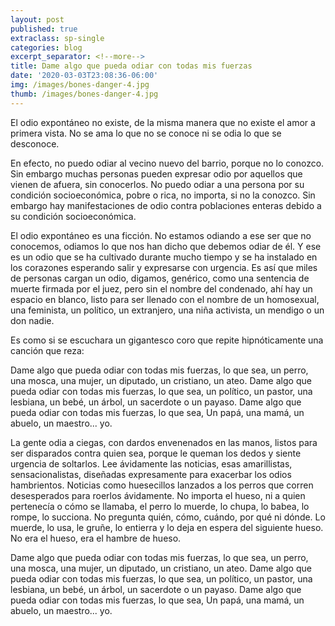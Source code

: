 ```yaml
---
layout: post
published: true
extraclass: sp-single
categories: blog
excerpt_separator: <!--more-->
title: Dame algo que pueda odiar con todas mis fuerzas
date: '2020-03-03T23:08:36-06:00'
img: /images/bones-danger-4.jpg
thumb: /images/bones-danger-4.jpg
---
```

El odio expontáneo no existe, de la misma manera que no existe el amor a primera vista. No se ama lo que no se conoce ni se odia lo que se desconoce. 

<!--more-->

En efecto, no puedo odiar al vecino nuevo del barrio, porque no lo conozco. Sin embargo muchas personas pueden expresar odio por aquellos que vienen de afuera, sin conocerlos. No puedo odiar a una persona por su condición socioeconómica, pobre o rica, no importa, si no la conozco. Sin embargo hay manifestaciones de odio contra poblaciones enteras debido a su condición socioeconómica. 

El odio expontáneo es una ficción. No estamos odiando a ese ser que no conocemos, odiamos lo que nos han dicho que debemos odiar de él. Y ese es un odio que se ha cultivado durante mucho tiempo y se ha instalado en los corazones esperando salir y expresarse con urgencia. Es así que miles de personas cargan un odio, digamos, genérico, como una sentencia de muerte firmada por el juez, pero sin el nombre del condenado, ahí hay un espacio en blanco, listo para ser llenado con el nombre de  un homosexual, una feminista, un político, un extranjero, una niña activista, un mendigo o un don nadie. 

Es como si se escuchara un gigantesco coro que repite hipnóticamente una canción que reza: 

Dame algo que pueda odiar con todas mis fuerzas, lo que sea,                                                                 un perro, una mosca, una mujer, un diputado, un cristiano, un ateo.                                                   Dame algo que pueda odiar con todas mis fuerzas, lo que sea,                                                                 un político, un pastor, una lesbiana, un bebé, un árbol, un sacerdote o un payaso.                            Dame algo que pueda odiar con todas mis fuerzas, lo que sea,                                                                Un papá, una mamá, un abuelo, un maestro... yo. 

La gente odia a ciegas, con dardos envenenados en las manos, listos para ser disparados contra quien sea, porque le queman los dedos y siente urgencia de soltarlos. Lee ávidamente las noticias, esas amarillistas, sensacionalistas, diseñadas expresamente para exacerbar los odios hambrientos. Noticias como huesecillos lanzados a los perros que corren desesperados para roerlos ávidamente. No importa el hueso, ni a quien pertenecía o cómo se llamaba, el perro lo muerde, lo chupa, lo babea, lo rompe, lo succiona. No pregunta quién, cómo, cuándo, por qué ni dónde. Lo muerde, lo usa, le gruñe, lo entierra y lo deja en espera del siguiente hueso. No era el hueso, era el hambre de hueso. 

Dame algo que pueda odiar con todas mis fuerzas, lo que sea,                                                                     un perro, una mosca, una mujer, un diputado, un cristiano, un ateo.                                                        Dame algo que pueda odiar con todas mis fuerzas, lo que sea,                                                                     un político, un pastor, una lesbiana, un bebé, un árbol, un sacerdote o un payaso.                                 Dame algo que pueda odiar con todas mis fuerzas, lo que sea,                                                                     Un papá, una mamá, un abuelo, un maestro... yo.
